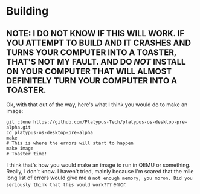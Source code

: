 # Building
## NOTE: I DO NOT KNOW IF THIS WILL WORK. IF YOU ATTEMPT TO BUILD AND IT CRASHES AND TURNS YOUR COMPUTER INTO A TOASTER, THAT'S NOT MY FAULT. AND DO ***NOT*** INSTALL ON YOUR COMPUTER THAT WILL ALMOST DEFINITELY TURN YOUR COMPUTER INTO A TOASTER.
Ok, with that out of the way, here's what I think you would do to make an image:
```shell
git clone https://github.com/Platypus-Tech/platypus-os-desktop-pre-alpha.git
cd platypus-os-desktop-pre-alpha
make
# This is where the errors will start to happen
make image
# Toaster time!
```
I think that's how you would make an image to run in QEMU or something. Really, I don't know. I haven't tried, mainly because I'm scared that the mile long list of errors would give me a `not enough memory, you moron. Did you seriously think that this would work???` error.
